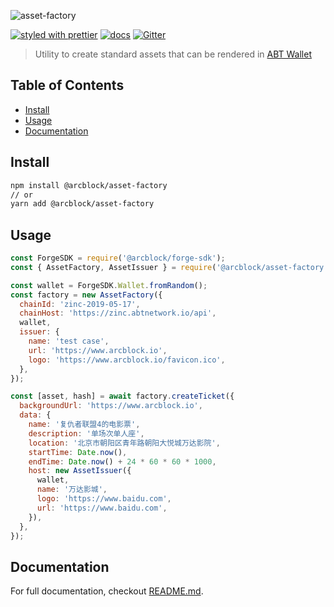 ![asset-factory](https://www.arcblock.io/.netlify/functions/badge/?text=asset-factory)

[![styled with prettier](https://img.shields.io/badge/styled_with-prettier-ff69b4.svg)](https://github.com/prettier/prettier)
[![docs](https://img.shields.io/badge/powered%20by-arcblock-green.svg)](https://docs.arcblock.io)
[![Gitter](https://badges.gitter.im/ArcBlock/community.svg)](https://gitter.im/ArcBlock/community?utm_source=badge&utm_medium=badge&utm_campaign=pr-badge)

> Utility to create standard assets that can be rendered in [ABT Wallet](https://www.abtwallet.io)


## Table of Contents

* [Install](#install)
* [Usage](#usage)
* [Documentation](#documentation)


## Install

```sh
npm install @arcblock/asset-factory
// or
yarn add @arcblock/asset-factory
```


## Usage

```js
const ForgeSDK = require('@arcblock/forge-sdk');
const { AssetFactory, AssetIssuer } = require('@arcblock/asset-factory');

const wallet = ForgeSDK.Wallet.fromRandom();
const factory = new AssetFactory({
  chainId: 'zinc-2019-05-17',
  chainHost: 'https://zinc.abtnetwork.io/api',
  wallet,
  issuer: {
    name: 'test case',
    url: 'https://www.arcblock.io',
    logo: 'https://www.arcblock.io/favicon.ico',
  },
});

const [asset, hash] = await factory.createTicket({
  backgroundUrl: 'https://www.arcblock.io',
  data: {
    name: '复仇者联盟4的电影票',
    description: '单场次单人座',
    location: '北京市朝阳区青年路朝阳大悦城万达影院',
    startTime: Date.now(),
    endTime: Date.now() + 24 * 60 * 60 * 1000,
    host: new AssetIssuer({
      wallet,
      name: '万达影城',
      logo: 'https://www.baidu.com',
      url: 'https://www.baidu.com',
    }),
  },
});
```


## Documentation

For full documentation, checkout [README.md](./docs/README.md).
